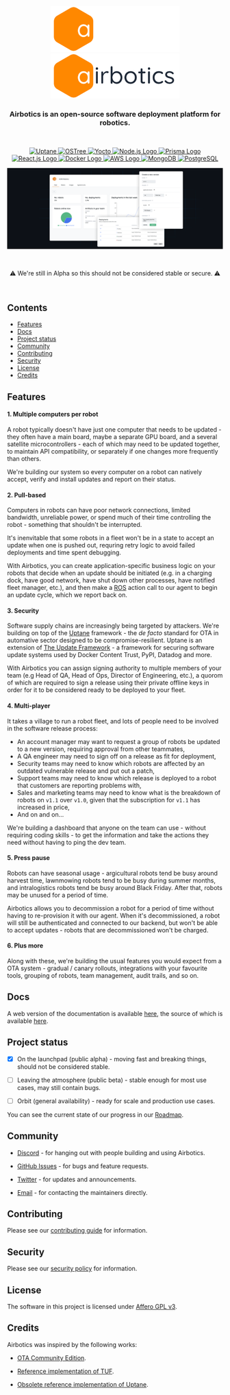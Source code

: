 <p align="center">
    <img width="300" src="./docs/imgs/logo-dark-theme.png#gh-dark-mode-only"/>
    <img width="300" src="./docs/imgs/logo-light-theme.png#gh-light-mode-only"/>
</p>

<h3 align="center">Airbotics is an open-source software deployment platform for robotics.</h3>

<br />

<p align="center">
    <a target="_blank" href="https://uptane.github.io/">
        <img src="https://img.shields.io/badge/-Uptane-001f84" alt="Uptane">
    </a>
    <a target="_blank" href="https://ostreedev.github.io/ostree/">
        <img src="https://img.shields.io/badge/-OSTree-ff8800" alt="OSTree">
    </a>
    <a target="_blank" href="https://www.yoctoproject.org/">
        <img src="https://img.shields.io/badge/-Yocto-5A97D5" alt="Yocto">
    </a>
    <a target="_blank" href="https://nodejs.org">
        <img src="https://img.shields.io/badge/-Nodejs-339933?logo=node.js&logoColor=white" alt="Node.js Logo">
    </a>
    <a target="_blank" href="https://www.prisma.io/">
        <img src="https://img.shields.io/badge/-Prisma-2D3748?logo=prisma&logoColor=white" alt="Prisma Logo">
    </a>
    <a target="_blank" href="https://reactjs.org">
        <img src="https://img.shields.io/badge/-ReactJs-61DAFB?logo=react&logoColor=white" alt="React.js Logo">
    </a>
    <a target="_blank" href="https://www.docker.com/">
        <img src="https://img.shields.io/badge/-Docker-2496ED?logo=docker&logoColor=white" alt="Docker Logo">
    </a>
    <a target="_blank" href="https://aws.amazon.com/">
        <img src="https://img.shields.io/badge/-AWS-232F3E?logo=amazonaws&logoColor=white" alt="AWS Logo">
    </a>
    <a target="_blank" href="https://www.mongodb.com/">
        <img src="https://img.shields.io/badge/-MongoDB-47A248?logo=mongodb&logoColor=white" alt="MongoDB">
    </a>
    <a target="_blank" href="https://www.postgresql.org/">
        <img src="https://img.shields.io/badge/-PostgreSQL-4169E1?logo=postgresql&logoColor=white" alt="PostgreSQL">
    </a>
<br />

![Airbotics screenshot](docs/imgs/screenshot.png)

<br />

<p align="center">⚠️ We're still in Alpha so this should not be considered stable or secure. ⚠️</p>

<br />









## Contents

- [Features](#features)
- [Docs](#docs)
- [Project status](#project-status)
- [Community](#community)
- [Contributing](#contributing)
- [Security](#security)
- [License](#license)
- [Credits](#credits)







## Features


#### 1. Multiple computers per robot

A robot typically doesn't have just one computer that needs to be updated - they often have a main board, maybe a separate GPU board, and a several satellite microcontrollers - each of which may need to be updated together, to maintain API compatibility, or separately if one changes more frequently than others.

We're building our system so every computer on a robot can natively accept, verify and install updates and report on their status.


#### 2. Pull-based

Computers in robots can have poor network connections, limited bandwidth, unreliable power, or spend much of their time controlling the robot - something that shouldn't be interrupted.

It's inenvitable that some robots in a fleet won't be in a state to accept an update when one is pushed out, requring retry logic to avoid failed deployments and time spent debugging.

With Airbotics, you can create application-specific business logic on your robots that decide when an update should be initiated (e.g. in a charging dock, have good network, have shut down other processes, have notified fleet manager, etc.), and then make a [ROS](https://www.ros.org/) action call to our agent to begin an update cycle, which we report back on.

#### 3. Security

Software supply chains are increasingly being targeted by attackers. We're building on top of the [Uptane](https://uptane.github.io/)  framework - the *de facto* standard for OTA in automative sector designed to be compromise-resilient. Uptane is an extension of [The Update Framework](https://theupdateframework.com/) - a framework for securing software update systems used by Docker Content Trust, PyPI, Datadog and more.

With Airbotics you can assign signing authority to multiple members of your team (e.g Head of QA, Head of Ops, Director of Engineering, etc.), a quorom of which are required to sign a release using their private offline keys in order for it to be considered ready to be deployed to your fleet. 

#### 4. Multi-player

It takes a village to run a robot fleet, and lots of people need to be involved in the software release process:
- An account manager may want to request a group of robots be updated to a new version, requiring approval from other teammates,
- A QA engineer may need to sign off on a release as fit for deployment,
- Security teams may need to know which robots are affected by an outdated vulnerable release and put out a patch,
- Support teams may need to know which release is deployed to a robot that customers are reporting problems with,
- Sales and marketing teams may need to know what is the breakdown of robots on `v1.1` over `v1.0`, given that the subscription for `v1.1` has increased in price,
- And on and on...

We're building a dashboard that anyone on the team can use - without requiring coding skills - to get the information and take the actions they need without having to ping the dev team.

#### 5. Press pause

Robots can have seasonal usage - argicultural robots tend be busy around harvest time, lawnmowing robots tend to be busy during summer months, and intralogistics robots tend be busy around Black Friday. After that, robots may be unused for a period of time.

Airbotics allows you to decommission a robot for a period of time without having to re-provision it with our agent. When it's decommissioned, a robot will still be authenticated and connected to our backend, but won't be able to accept updates - robots that are decommissioned won't be charged.

#### 6. Plus more

Along with these, we're building the usual features you would expect from a OTA system - gradual / canary rollouts, integrations with your favourite tools, grouping of robots, team management, audit trails, and so on.








## Docs

A web version of the documentation is available [here](https://docs.airbotics.io), the source of which is available [here](docs/README.md).









## Project status

- [x] On the launchpad (public alpha) - moving fast and breaking things, should not be considered stable.

- [ ] Leaving the atmosphere (public beta) - stable enough for most use cases, may still contain bugs.

- [ ] Orbit (general availability) - ready for scale and production use cases.


You can see the current state of our progress in our [Roadmap](https://github.com/orgs/Airbotics/projects/1).











## Community

- [Discord](https://discord.gg/W2TR4WXUqv) - for hanging out with people building and using Airbotics.

- [GitHub Issues](https://github.com/Airbotics/airbotics/issues) - for bugs and feature requests.

- [Twitter](https://twitter.com/Airboticsio) - for updates and announcements.

- [Email](mailto:hello@airbotics.io) - for contacting the maintainers directly.














## Contributing

Please see our [contributing guide](CONTRIBUTING.md) for information.









## Security

Please see our [security policy](SECURITY.md) for information.









## License

The software in this project is licensed under [Affero GPL v3](LICENSE).














## Credits

Airbotics was inspired by the following works:

- [OTA Community Edition](https://github.com/advancedtelematic/ota-community-edition).

- [Reference implementation of TUF](https://github.com/theupdateframework/python-tuf).

- [Obsolete reference implementation of Uptane](https://github.com/uptane/obsolete-reference-implementation).

